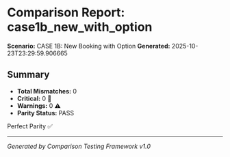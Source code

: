 # Comparison Report: case1b_new_with_option
**Scenario:** CASE 1B: New Booking with Option
**Generated:** 2025-10-23T23:29:59.906665

## Summary
- **Total Mismatches:** 0
- **Critical:** 0 🚨
- **Warnings:** 0 ⚠️
- **Parity Status:** PASS

Perfect Parity ✅

---
*Generated by Comparison Testing Framework v1.0*